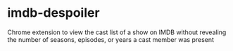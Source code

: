 imdb-despoiler
==============

Chrome extension to view the cast list of a show on IMDB without revealing the number of seasons, episodes, or years a cast member was present
